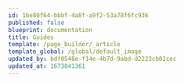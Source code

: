 ```yaml
---
id: 1be80f64-bbbf-4a8f-a9f2-53a78f6fc936
published: false
blueprint: documentation
title: Guides
template: /page_builder/_article
template_global: /global/default_image
updated_by: bdf0548e-f14e-4b7d-9abd-d2223cb02cec
updated_at: 1673841361
---
```

